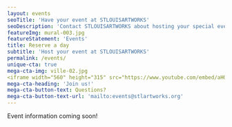 ```yaml
---
layout: events
seoTitle: 'Have your event at STLOUISARTWORKS'
seoDescription: 'Contact STLOUISARTWORKS about hosting your special event'
featureImg: mural-003.jpg
featureStatement: 'Events'
title: Reserve a day
subtitle: 'Host your event at STLOUISARTWORKS'
permalink: /events/
unique-cta: true
mega-cta-img: ville-02.jpg
<iframe width="560" height="315" src="https://www.youtube.com/embed/aHOn6-I_PAk" frameborder="0" allowfullscreen></iframe>
mega-cta-heading: 'Join us!'
mega-cta-button-text: Questions?
mega-cta-button-text-url: 'mailto:events@stlartworks.org'
---
```

Event information coming soon!

